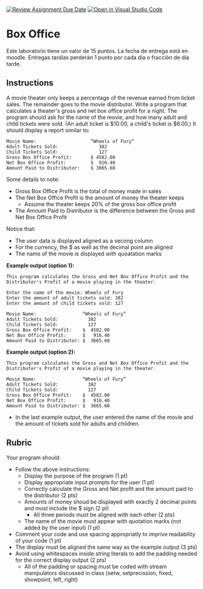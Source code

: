 [![Review Assignment Due Date](https://classroom.github.com/assets/deadline-readme-button-22041afd0340ce965d47ae6ef1cefeee28c7c493a6346c4f15d667ab976d596c.svg)](https://classroom.github.com/a/sOa0blK5)
[![Open in Visual Studio Code](https://classroom.github.com/assets/open-in-vscode-2e0aaae1b6195c2367325f4f02e2d04e9abb55f0b24a779b69b11b9e10269abc.svg)](https://classroom.github.com/online_ide?assignment_repo_id=15800933&assignment_repo_type=AssignmentRepo)
# Box Office  

Este laboratorio tiene un valor de 15 puntos. La fecha de entrega está en moodle. Entregas tardías perderán 1 punto por cada día o fracción de día tarde. 

## Instructions  

A movie theater only keeps a percentage of the revenue earned from ticket sales. The remainder goes to the movie distributor. Write a program that calculates a theater's gross and net box office profit for a night. The program should ask for the name of the movie, and how many adult and child tickets were sold. (An adult ticket is \$10.00, a child's ticket is $6.00.) It should display a report similar to:  

```
Movie Name:                    “Wheels of Fury”             
Adult Tickets Sold:               382  
Child Tickets Sold:               127  
Gross Box Office Profit:       $ 4582.00  
Net Box Office Profit:         $  916.40  
Amount Paid to Distributor:    $ 3665.60
```

Some details to note:  

- Gross Box Office Profit is the total of money made in sales  
- The Net Box Office Profit is the amount of money the theater keeps  
  - Assume the theater keeps 20% of the gross box office profit
- The Amount Paid to Distributor is the difference between the Gross and Net  Box Office Profit  

Notice that:  

- The user data is displayed aligned as a secong column  
- For the currency, the $ as well as the decimal point are aligned
- The name of the movie is displayed _with_ quoatation marks  



**Example output (option 1):**  

```
This program calculates the Gross and Net Box Office Profit and the Distributer's Profit of a movie playing in the theater.

Enter the name of the movie: Wheels of Fury  
Enter the amount of adult tickets sold: 382  
Enter the amount of child tickets sold: 127  
 
Movie Name:                 “Wheels of Fury”  
Adult Tickets Sold:           382  
Child Tickets Sold:           127  
Gross Box Office Profit:    $  4582.00  
Net Box Office Profit:      $   916.40  
Amount Paid to Distributor: $  3665.60  
```

**Example output (option 2):**  

```
This program calculates the Gross and Net Box Office Profit and the Distributer's Profit of a movie playing in the theater.
 
Movie Name:                 “Wheels of Fury”  
Adult Tickets Sold:           382  
Child Tickets Sold:           127  
Gross Box Office Profit:    $  4582.00  
Net Box Office Profit:      $   916.40  
Amount Paid to Distributor: $  3665.60  
```

- In the last example output, the user entered the name of the movie and the amount of tickets sold for adults and children. 

## Rubric

Your program should:

- Follow the above instructions:
  - Display the purpose of the program (1 pt)
  - Display appropriate input prompts for the user (1 pt)
  - Correctly calculate the Gross and Net profit and the amount paid to the distributor (2 pts)
  - Amounts of money shoud be displayed with exactly 2 decimal points and must include the $ sign (2 pt)
    - All three periods must be aligned with each other (2 pts)
  - The name of the movie must appear with quotation marks (not added by the user input) (1 pt)
- Comment your code and use spacing appropriatly to imprive readability of your code (1 pt)
- The display must be aligned the same way as the example output (3 pts)
- Avoid using whitespaces inside string literals to add the padding needed for the correct display output (2 pts)
  - All of the padding or spacing must be coded with stream manipulators discussed in class (setw, setprecission, fixed, showpoint, left, right)
